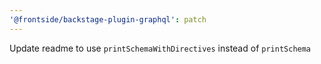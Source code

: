 ```yaml
---
'@frontside/backstage-plugin-graphql': patch
---
```


Update readme to use `printSchemaWithDirectives` instead of `printSchema`

